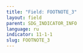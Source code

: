 ```yaml
---
title: "Field: FOOTNOTE_3"
layout: field
parent: SDG_INDICATOR_INFO
language: ru
indicator: 11-1-1
slug: FOOTNOTE_3
---
```

[^3]: World Bank, 2017. Africa's Cities: Opening Doors to the World.